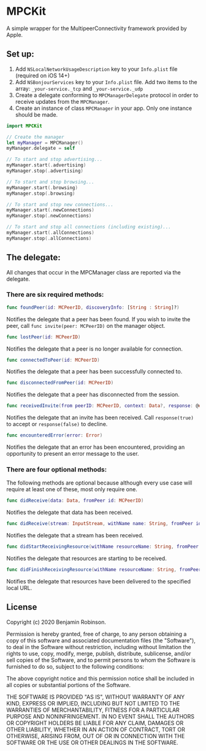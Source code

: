 # MPCKit

A simple wrapper for the MultipeerConnectivity framework provided by Apple.

## Set up:

1. Add `NSLocalNetworkUsageDescription` key to your `Info.plist` file (required on iOS 14+)
2. Add `NSBonjourServices` key to your `Info.plist` file. Add two items to the array: `_your-service._tcp` and `_your-service._udp`
3. Create a delegate conforming to `MPCManagerDelegate` protocol in order to receive updates from the `MPCManager`.
4. Create an instance of class `MPCManager` in your app. Only one instance should be made.

```swift
import MPCKit

// Create the manager
let myManager = MPCManager()
myManager.delegate = self

// To start and stop advertising...
myManager.start(.advertising)
myManager.stop(.advertising)

// To start and stop browsing...
myManager.start(.browsing)
myManager.stop(.browsing)

// To start and stop new connections...
myManager.start(.newConnections)
myManager.stop(.newConnections)

// To start and stop all connections (including existing)...
myManager.start(.allConnections)
myManager.stop(.allConnections)
```
## The delegate:

All changes that occur in the MPCManager class are reported via the delegate. 

### There are six required methods:

```swift
func foundPeer(id: MCPeerID, discoveryInfo: [String : String]?)
```
Notifies the delegate that a peer has been found. If you wish to invite the peer, call `func invite(peer: MCPeerID)` on the manager object.

```swift
func lostPeer(id: MCPeerID)
```
Notifies the delegate that a peer is no longer available for connection.

```swift
func connectedToPeer(id: MCPeerID)
```
Notifies the delegate that a peer has been successfully connected to.

```swift
func disconnectedFromPeer(id: MCPeerID)
```
Notifies the delegate that a peer has disconnected from the session.

```swift
func receivedInvite(from peerID: MCPeerID, context: Data?, response: @escaping (Bool) -> Void)
```
Notifies the delegate that an invite has been received. Call `response(true)` to accept or `response(false)` to decline.

```swift
func encounteredError(error: Error)
```
Notifies the delegate that an error has been encountered, providing an opportunity to present an error message to the user.

### There are four optional methods:

The following methods are optional because although every use case will require at least one of these, most only require one.

```swift
func didReceive(data: Data, fromPeer id: MCPeerID)
```
Notifies the delegate that data has been received.

```swift
func didReceive(stream: InputStream, withName name: String, fromPeer id: MCPeerID)
```
Notifies the delegate that a stream has been received.

```swift
func didStartReceivingResource(withName resourceName: String, fromPeer id: MCPeerID, progress: Progress)
```
Notifies the delegate that resources are starting to be received.

```swift
func didFinishReceivingResource(withName resourceName: String, fromPeer id: MCPeerID, at localURL: URL?, withError error: Error?)
```
Notifies the delegate that resources have been delivered to the specified local URL.

## License

Copyright (c) 2020 Benjamin Robinson.

Permission is hereby granted, free of charge, to any person obtaining a copy of this software and associated documentation files (the "Software"), to deal in the Software without restriction, including without limitation the rights to use, copy, modify, merge, publish, distribute, sublicense, and/or sell copies of the Software, and to permit persons to whom the Software is furnished to do so, subject to the following conditions:

The above copyright notice and this permission notice shall be included in all copies or substantial portions of the Software.

THE SOFTWARE IS PROVIDED "AS IS", WITHOUT WARRANTY OF ANY KIND, EXPRESS OR IMPLIED, INCLUDING BUT NOT LIMITED TO THE WARRANTIES OF MERCHANTABILITY, FITNESS FOR A PARTICULAR PURPOSE AND NONINFRINGEMENT. IN NO EVENT SHALL THE AUTHORS OR COPYRIGHT HOLDERS BE LIABLE FOR ANY CLAIM, DAMAGES OR OTHER LIABILITY, WHETHER IN AN ACTION OF CONTRACT, TORT OR OTHERWISE, ARISING FROM, OUT OF OR IN CONNECTION WITH THE SOFTWARE OR THE USE OR OTHER DEALINGS IN THE SOFTWARE.

